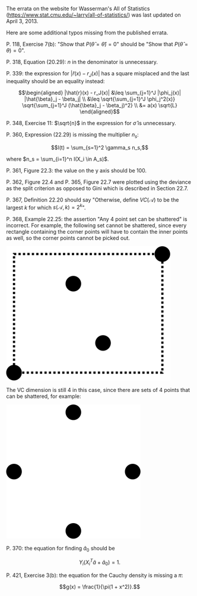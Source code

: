 The errata on the website for Wasserman's All of Statistics (https://www.stat.cmu.edu/~larry/all-of-statistics/) was last updated on April 3, 2013.

Here are some additional typos missing from the published errata.

P. 118, Exercise 7(b): "Show that $P(\hat{\theta} = \hat{\theta}) = 0$" should be "Show that $P(\hat{\theta} = \theta) = 0$".

P. 318, Equation (20.29): $n$ in the denominator is unnecessary.

P. 339: the expression for $|\hat{r}(x) - r_J(x)|$ has a square misplaced and the last inequality should be an equality instead:

``` math
\begin{aligned}
|\hat{r}(x) - r_J(x)| &\leq \sum_{j=1}^J |\phi_j(x)| |\hat{\beta}_j - \beta_j| \\
&\leq \sqrt{\sum_{j=1}^J \phi_j^2(x)} \sqrt{\sum_{j=1}^J (\hat{\beta}_j - \beta_j)^2} \\
&= a(x) \sqrt{L}
\end{aligned}
```

P. 348, Exercise 11: $\sqrt{n}$ in the expression for $\hat{\sigma}$ is unnecessary.

P. 360, Expression (22.29) is missing the multiplier $n_s$:

``` math
I(t) = \sum_{s=1}^2 \gamma_s n_s,
```

where $n_s = \sum_{i=1}^n I(X_i \in A_s)$.

P. 361, Figure 22.3: the value on the y axis should be 100.

P. 362, Figure 22.4 and P. 365, Figure 22.7 were plotted using the deviance as the split criterion as opposed to Gini which is described in Section 22.7.

P. 367, Definition 22.20 should say "Otherwise, define $VC(\mathcal{A})$ to be the largest $k$ for which $s(\mathcal{A}, k) = 2^k$".

P. 368, Example 22.25: the assertion "Any 4 point set can be shattered" is incorrect. For example, the following set cannot be shattered, since every rectangle containing the corner points will have to contain the inner points as well, so the corner points cannot be picked out.

![Example 22.25](ex22_25.svg "Example 22.25")

The VC dimension is still 4 in this case, since there are sets of 4 points that can be shattered, for example:

![Example 22.25](ex22_25_2.svg "Example 22.25")

P. 370: the equation for finding $\hat{a}_0$ should be

``` math
Y_i (X_i^T \hat{a} + \hat{a}_0) = 1.
```

P. 421, Exercise 3(b): the equation for the Cauchy density is missing a $\pi$:

``` math
g(x) = \frac{1}{\pi(1 + x^2)}.
```